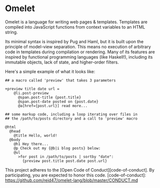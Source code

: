 # Omelet

Omelet is a language for writing web pages & templates. Templates are
compiled into JavaScript functions from context variables to an HTML
string.

Its minimal syntax is inspired by Pug and Haml, but it is built upon
the principle of model-view separation. This means no execution of
arbitrary code in templates during compilation or rendering. Many of
its features are inspired by functional programming languages (like
Haskell!), including its immutable objects, lack of state, and higher-order
filters.

Here's a simple example of what it looks like:

    ## a macro called 'preview' that takes 3 parameters

    +preview title date url =
        @li.post-preview
          @span.post-title {post.title}
          @span.post-date posted on {post.date}
          @a[href={post.url}] read more...

    ## some markup code, including a loop iterating over files in
    ## the /path/to/posts directory and a call to 'preview' macro

    @html
      @head
        @title Hello, world!
      @body
        @h1 Hey there...
        @p Check out my {@b|i blog posts} below:
        @ul
          >for post in /path/to/posts | sortby "date":
            {preview post.title post.date post.url}

This project adheres to the [Open Code of Conduct][code-of-conduct]. By participating, you are expected to honor this code.
[code-of-conduct]: https://github.com/reid47/omelet-lang/blob/master/CONDUCT.md
